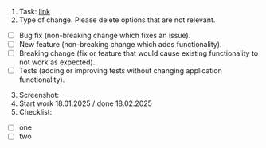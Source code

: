 1. Task: [link](https://github.com/)
2. Type of change.
   Please delete options that are not relevant.
- [ ] Bug fix (non-breaking change which fixes an issue).
- [ ] New feature (non-breaking change which adds functionality).
- [ ] Breaking change (fix or feature that would cause existing functionality to not work as expected).
- [ ] Tests (adding or improving tests without changing application functionality).
3. Screenshot:
4. Start work 18.01.2025 / done 18.02.2025
5. Checklist:
- [ ] one
- [ ] two
